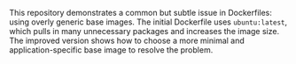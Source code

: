 This repository demonstrates a common but subtle issue in Dockerfiles: using overly generic base images.  The initial Dockerfile uses `ubuntu:latest`, which pulls in many unnecessary packages and increases the image size. The improved version shows how to choose a more minimal and application-specific base image to resolve the problem.